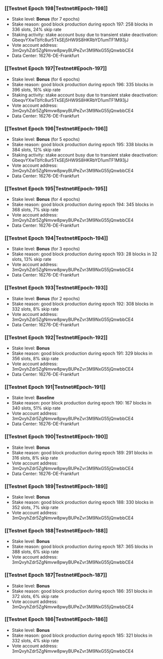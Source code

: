 ### [[Testnet Epoch 198|Testnet#Epoch-198]]
* Stake level: **Bonus** (for 7 epochs)
* Stake reason: good block production during epoch 197: 258 blocks in 336 slots, 24% skip rate
* Staking activity: stake account busy due to transient stake deactivation: GbeqvYXwTbYc8ur5TkSEj5HW9S8HKRbYD1umTF1M93jJ
* Vote account address: 3mQvyhZdr5ZgNmvw8pwyBUPeZvr3M9NxG55jQnwbbCE4
* Data Center: 16276-DE-Frankfurt
### [[Testnet Epoch 197|Testnet#Epoch-197]]
* Stake level: **Bonus** (for 6 epochs)
* Stake reason: good block production during epoch 196: 335 blocks in 396 slots, 16% skip rate
* Staking activity: stake account busy due to transient stake deactivation: GbeqvYXwTbYc8ur5TkSEj5HW9S8HKRbYD1umTF1M93jJ
* Vote account address: 3mQvyhZdr5ZgNmvw8pwyBUPeZvr3M9NxG55jQnwbbCE4
* Data Center: 16276-DE-Frankfurt
### [[Testnet Epoch 196|Testnet#Epoch-196]]
* Stake level: **Bonus** (for 5 epochs)
* Stake reason: good block production during epoch 195: 338 blocks in 384 slots, 12% skip rate
* Staking activity: stake account busy due to transient stake deactivation: GbeqvYXwTbYc8ur5TkSEj5HW9S8HKRbYD1umTF1M93jJ
* Vote account address: 3mQvyhZdr5ZgNmvw8pwyBUPeZvr3M9NxG55jQnwbbCE4
* Data Center: 16276-DE-Frankfurt
### [[Testnet Epoch 195|Testnet#Epoch-195]]
* Stake level: **Bonus** (for 4 epochs)
* Stake reason: good block production during epoch 194: 345 blocks in 368 slots, 7% skip rate
* Vote account address: 3mQvyhZdr5ZgNmvw8pwyBUPeZvr3M9NxG55jQnwbbCE4
* Data Center: 16276-DE-Frankfurt
### [[Testnet Epoch 194|Testnet#Epoch-194]]
* Stake level: **Bonus** (for 3 epochs)
* Stake reason: good block production during epoch 193: 28 blocks in 32 slots, 13% skip rate
* Vote account address: 3mQvyhZdr5ZgNmvw8pwyBUPeZvr3M9NxG55jQnwbbCE4
* Data Center: 16276-DE-Frankfurt
### [[Testnet Epoch 193|Testnet#Epoch-193]]
* Stake level: **Bonus** (for 2 epochs)
* Stake reason: good block production during epoch 192: 308 blocks in 332 slots, 8% skip rate
* Vote account address: 3mQvyhZdr5ZgNmvw8pwyBUPeZvr3M9NxG55jQnwbbCE4
* Data Center: 16276-DE-Frankfurt
### [[Testnet Epoch 192|Testnet#Epoch-192]]
* Stake level: **Bonus**
* Stake reason: good block production during epoch 191: 329 blocks in 356 slots, 8% skip rate
* Vote account address: 3mQvyhZdr5ZgNmvw8pwyBUPeZvr3M9NxG55jQnwbbCE4
* Data Center: 16276-DE-Frankfurt
### [[Testnet Epoch 191|Testnet#Epoch-191]]
* Stake level: **Baseline**
* Stake reason: poor block production during epoch 190: 167 blocks in 340 slots, 51% skip rate 
* Vote account address: 3mQvyhZdr5ZgNmvw8pwyBUPeZvr3M9NxG55jQnwbbCE4
* Data Center: 16276-DE-Frankfurt
### [[Testnet Epoch 190|Testnet#Epoch-190]]
* Stake level: **Bonus**
* Stake reason: good block production during epoch 189: 291 blocks in 316 slots, 8% skip rate
* Vote account address: 3mQvyhZdr5ZgNmvw8pwyBUPeZvr3M9NxG55jQnwbbCE4
* Data Center: 16276-DE-Frankfurt
### [[Testnet Epoch 189|Testnet#Epoch-189]]
* Stake level: **Bonus**
* Stake reason: good block production during epoch 188: 330 blocks in 352 slots, 7% skip rate
* Vote account address: 3mQvyhZdr5ZgNmvw8pwyBUPeZvr3M9NxG55jQnwbbCE4
### [[Testnet Epoch 188|Testnet#Epoch-188]]
* Stake level: **Bonus**
* Stake reason: good block production during epoch 187: 365 blocks in 388 slots, 6% skip rate
* Vote account address: 3mQvyhZdr5ZgNmvw8pwyBUPeZvr3M9NxG55jQnwbbCE4
### [[Testnet Epoch 187|Testnet#Epoch-187]]
* Stake level: **Bonus**
* Stake reason: good block production during epoch 186: 351 blocks in 372 slots, 6% skip rate
* Vote account address: 3mQvyhZdr5ZgNmvw8pwyBUPeZvr3M9NxG55jQnwbbCE4
### [[Testnet Epoch 186|Testnet#Epoch-186]]
* Stake level: **Bonus**
* Stake reason: good block production during epoch 185: 321 blocks in 332 slots, 4% skip rate
* Vote account address: 3mQvyhZdr5ZgNmvw8pwyBUPeZvr3M9NxG55jQnwbbCE4